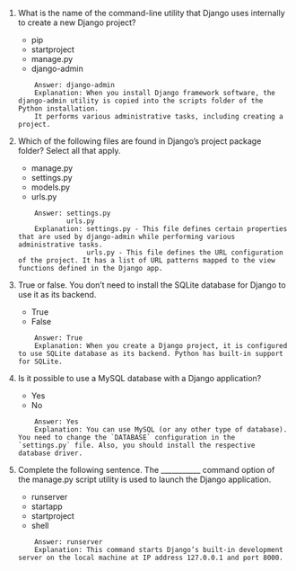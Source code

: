 1. What is the name of the command-line utility that Django uses internally to create a new Django project?
    - pip
    - startproject
    - manage.py
    - django-admin

    ```
        Answer: django-admin
        Explanation: When you install Django framework software, the django-admin utility is copied into the scripts folder of the Python installation. 
        It performs various administrative tasks, including creating a project.
    ```

2. Which of the following files are found in Django’s project package folder? Select all that apply.
    - manage.py
    - settings.py
    - models.py
    - urls.py

    ```
        Answer: settings.py
                urls.py
        Explanation: settings.py - This file defines certain properties that are used by django-admin while performing various administrative tasks.
                     urls.py - This file defines the URL configuration of the project. It has a list of URL patterns mapped to the view functions defined in the Django app.
    ```

3. True or false. You don’t need to install the SQLite database for Django to use it as its backend. 
    - True
    - False

    ```
        Answer: True
        Explanation: When you create a Django project, it is configured to use SQLite database as its backend. Python has built-in support for SQLite.
    ```

4. Is it possible to use a MySQL database with a Django application? 
    - Yes
    - No

    ```
        Answer: Yes
        Explanation: You can use MySQL (or any other type of database). You need to change the `DATABASE` configuration in the `settings.py` file. Also, you should install the respective database driver.
    ```

5. Complete the following sentence. The ___________ command option of the manage.py  script utility is used to launch the Django application.
    - runserver
    - startapp
    - startproject
    - shell

    ```
        Answer: runserver
        Explanation: This command starts Django’s built-in development server on the local machine at IP address 127.0.0.1 and port 8000.
    ```